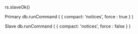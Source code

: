 rs.slaveOk()

Primary
db.runCommand ( { compact: ‘notices’, force : true } )

Slave
db.runCommand ( { compact: 'notices', force : false } )